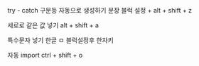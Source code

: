 
try - catch 구문등 자동으로 생성하기
문장 블럭 설정 + alt + shift + z

세로로 같은 값 넣기
alt + shift + a

특수문자 넣기
한글 ㅁ 블럭설정후 한자키
			 
자동 import
ctrl + shift + o